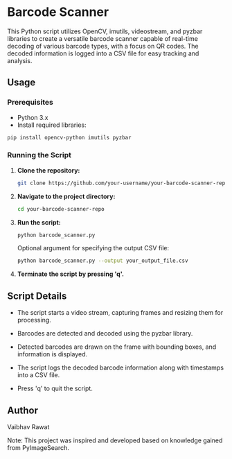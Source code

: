 # Barcode Scanner

This Python script utilizes OpenCV, imutils, videostream, and pyzbar libraries to create a versatile barcode scanner capable of real-time decoding of various barcode types, with a focus on QR codes. The decoded information is logged into a CSV file for easy tracking and analysis.

## Usage

### Prerequisites

- Python 3.x
- Install required libraries:

```bash
pip install opencv-python imutils pyzbar
```
### Running the Script

1. **Clone the repository:**

    ```bash
    git clone https://github.com/your-username/your-barcode-scanner-repo.git
    ```

2. **Navigate to the project directory:**

    ```bash
    cd your-barcode-scanner-repo
    ```

3. **Run the script:**

    ```bash
    python barcode_scanner.py
    ```

    Optional argument for specifying the output CSV file:

    ```bash
    python barcode_scanner.py --output your_output_file.csv
    ```

4. **Terminate the script by pressing 'q'.**

## Script Details

- The script starts a video stream, capturing frames and resizing them for processing.
  
- Barcodes are detected and decoded using the pyzbar library.

- Detected barcodes are drawn on the frame with bounding boxes, and information is displayed.

- The script logs the decoded barcode information along with timestamps into a CSV file.

- Press 'q' to quit the script.

## Author

Vaibhav Rawat

Note: This project was inspired and developed based on knowledge gained from PyImageSearch.


